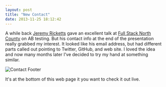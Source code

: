 ```yaml
---
layout: post
title: "New Contact"
date: 2013-11-25 18:12:42
---
```



A while back [Jeremy Ricketts](http://jeremyricketts.com) gave an excellent talk at [Full Stack North County](http://fullstacktalks.com) on AB testing.  But his contact info at the end of the presentation really grabbed my interest.  It looked like his email address, but had different parts called out pointing to Twitter, GitHub, and web site.  I loved the idea and now many months later I've decided to try my hand at something similar.

![Contact Footer](http://skylarsch.com.s3.amazonaws.com/images/new-contact.png)

It's at the bottom of this web page it you want to check it out live.
